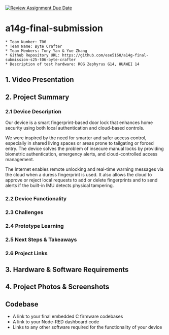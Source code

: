 [![Review Assignment Due Date](https://classroom.github.com/assets/deadline-readme-button-22041afd0340ce965d47ae6ef1cefeee28c7c493a6346c4f15d667ab976d596c.svg)](https://classroom.github.com/a/AlBFWSQg)
# a14g-final-submission

    * Team Number: T06
    * Team Name: Byte Crafter
    * Team Members: Tony Yan & Yue Zhang
    * Github Repository URL: https://github.com/ese5160/a14g-final-submission-s25-t06-byte-crafter
    * Description of test hardware: ROG Zephyrus G14, HUAWEI 14

## 1. Video Presentation

## 2. Project Summary

### 2.1 Device Description

Our device is a smart fingerprint-based door lock that enhances home security using both local authentication and cloud-based controls.

We were inspired by the need for smarter and safer access control, especially in shared living spaces or areas prone to tailgating or forced entry. The device solves the problem of insecure manual locks by providing biometric authentication, emergency alerts, and cloud-controlled access management.

The Internet enables remote unlocking and real-time warning messages via the cloud when a duress fingerprint is used. It also allows the cloud to approve or reject local requests to add or delete fingerprints and to send alerts if the built-in IMU detects physical tampering.

### 2.2 Device Functionality

### 2.3 Challenges

### 2.4 Prototype Learning

### 2.5 Next Steps & Takeaways


### 2.6 Project Links

## 3. Hardware & Software Requirements

## 4. Project Photos & Screenshots

## Codebase

- A link to your final embedded C firmware codebases
- A link to your Node-RED dashboard code
- Links to any other software required for the functionality of your device

